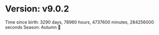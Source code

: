 # Version: v9.0.2
Time since birth: 3290 days, 78960 hours, 4737600 minutes, 284256000 seconds
Season: Autumn 🍁
